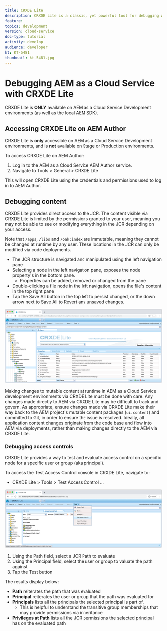 ```yaml
---
title: CRXDE Lite
description: CRXDE Lite is a classic, yet powerful tool for debugging AEM as a Cloud Service Developer environments. CRXDE Lite provides a suite of functionality that aids debugging from inspecting all resources and properties, manipulating the mutable portions of the JCR and investigating permissions. 
feature: 
topics: development
version: cloud-service
doc-type: tutorial
activity: develop
audience: developer
kt: KT-5481
thumbnail: kt-5481.jpg
---
```


# Debugging AEM as a Cloud Service with CRXDE Lite

CRXDE Lite is __ONLY__ available on AEM as a Cloud Service Development environments (as well as the local AEM SDK).

## Accessing CRXDE Lite on AEM Author

CRXDE Lite is __only__ accessible on AEM as a Cloud Service Development environments, and is __not__ available on Stage or Production environments.

To access CRXDE Lite on AEM Author:

1. Log in to the AEM as a Cloud Service AEM Author service.
1. Navigate to Tools > General > CRXDE Lite

This will open CRXDE Lite using the credentials and permissions used to log in to AEM Author. 

## Debugging content

CRXDE Lite provides direct access to the JCR. The content visible via CRXDE Lite is limited by the permissions granted to your user, meaning you may not be able to see or modifying everything in the JCR depending on your access.

Note that `/apps`, `/libs` and `/oak:index` are immutable, meaning they cannot be changed at runtime by any user. These locations in the JCR can only be modified via code deployments.

+ The JCR structure is navigated and manipulated using the left navigation pane
+ Selecting a node in the left navigation pane, exposes the node property's in the bottom pane. 
    + Properties can be added, removed or changed from the pane
+ Double-clicking a file node in the left navigation, opens the file's content in the top right pane
+ Tap the Save All button in the top left to persist changed, or the down arrow next to Save All to Revert any unsaved changes.

![CRXDE Lite - Debugging Content](./assets/crxde-lite/debugging-content.png)

Making changes to mutable content at runtime in AEM as a Cloud Service development environments via CRXDE Lite must be done with care. 
Any changes made directly to AEM via CRXDE Lite may be difficult to track and govern. As appropriate, ensure changes made via CRXDE Lite make their way back to the AEM project's mutable content packages (`ui.content`) and committed to Git, in order to ensure the issue is resolved. Ideally, all application content changes originate from the code base and flow into AEM via deployments, rather than making changes directly to the AEM via CRXDE Lite.

### Debugging access controls

CRXDE Lite provides a way to test and evaluate access control on a specific node for a specific user or group (aka principal).

To access the Test Access Control console in CRXDE Lite, navigate to:

+ CRXDE Lite > Tools > Test Access Control ... 

![CRXDE Lite - Test Access Control](./assets/crxde-lite/permissions__test-access-control.png)

1. Using the Path field, select a JCR Path to evaluate
1. Using the Principal field, select the user or group to valuate the path against
1. Tap the Test button

The results display below:

+ __Path__ reiterates the path that was evaluated
+ __Principal__ reiterates the user or group that the path was evaluated for
+ __Principals__ lists all the principals the selected principal is part of.
    + This is helpful to understand the transitive group memberships that may provide permissions via inheritance
+ __Privileges at Path__ lists all the JCR permissions the selected principal has on the evaluated path

